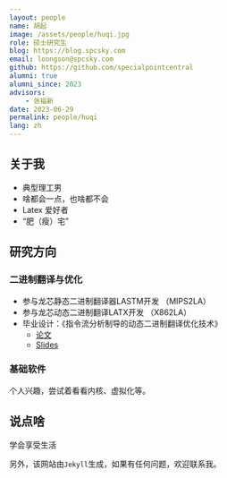 ```yaml
---
layout: people
name: 胡起
image: /assets/people/huqi.jpg
role: 硕士研究生
blog: https://blog.spcsky.com
email: loongson@spcsky.com
github: https://github.com/specialpointcentral
alumni: true
alumni_since: 2023
advisors:
    - 张福新
date: 2023-06-29
permalink: people/huqi
lang: zh
---
```


## 关于我

- 典型理工男
- 啥都会一点，也啥都不会
- Latex 爱好者
- “肥（瘦）宅”

## 研究方向

### 二进制翻译与优化

- 参与龙芯静态二进制翻译器LASTM开发 （MIPS2LA）
- 参与龙芯动态二进制翻译LATX开发 （X862LA）
- 毕业设计：《指令流分析制导的动态二进制翻译优化技术》
  - [论文](https://blog.spcsky.com/master-thesis/thesis.pdf)
  - [Slides](https://blog.spcsky.com/slide-thesis/slides.pdf)

### 基础软件

个人兴趣，尝试着看看内核、虚拟化等。

## 说点啥

学会享受生活

另外，该网站由`Jekyll`生成，如果有任何问题，欢迎联系我。
